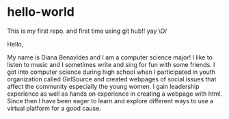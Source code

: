 # hello-world
This is my first repo. and first time using git hub!! yay \O/

Hello, 

My name is Diana Benavides and I am a computer science major! 
I like to listen to music and I sometimes write and sing for fun with some friends. 
I got into computer science during high school when I participated in youth organization 
called GirlSource and created webpages of social issues that affect the community 
especially the young women. I gain leadership experience as well as hands on experience 
in creating a webpage with html. Since then I have been eager to learn and explore different 
ways to use a virtual platform for a good cause. 

